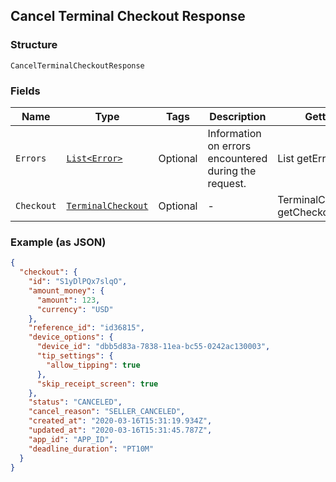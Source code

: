 ## Cancel Terminal Checkout Response

### Structure

`CancelTerminalCheckoutResponse`

### Fields

| Name | Type | Tags | Description | Getter |
|  --- | --- | --- | --- | --- |
| `Errors` | [`List<Error>`](/doc/models/error.md) | Optional | Information on errors encountered during the request. | List<Error> getErrors() |
| `Checkout` | [`TerminalCheckout`](/doc/models/terminal-checkout.md) | Optional | - | TerminalCheckout getCheckout() |

### Example (as JSON)

```json
{
  "checkout": {
    "id": "S1yDlPQx7slqO",
    "amount_money": {
      "amount": 123,
      "currency": "USD"
    },
    "reference_id": "id36815",
    "device_options": {
      "device_id": "dbb5d83a-7838-11ea-bc55-0242ac130003",
      "tip_settings": {
        "allow_tipping": true
      },
      "skip_receipt_screen": true
    },
    "status": "CANCELED",
    "cancel_reason": "SELLER_CANCELED",
    "created_at": "2020-03-16T15:31:19.934Z",
    "updated_at": "2020-03-16T15:31:45.787Z",
    "app_id": "APP_ID",
    "deadline_duration": "PT10M"
  }
}
```

